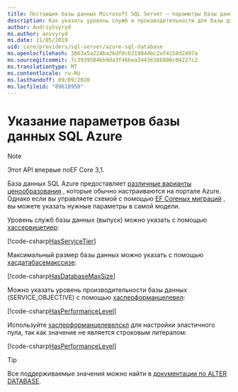 ```yaml
---
title: Поставщик базы данных Microsoft SQL Server — параметры базы данных SQL Azure — EF Core
description: Как указать уровень служб и производительности для базы данных SQL Azure с помощью поставщика базы данных SQL Server Entity Framework Core
author: AndriySvyryd
ms.author: ansvyryd
ms.date: 11/05/2019
uid: core/providers/sql-server/azure-sql-database
ms.openlocfilehash: 3863a5a224ba26df8cb319844bc2af4158d2497a
ms.sourcegitcommit: 7c3939504bb9da3f46bea3443638b808c04227c2
ms.translationtype: MT
ms.contentlocale: ru-RU
ms.lasthandoff: 09/09/2020
ms.locfileid: "89618950"
---
```

# <a name="specifying-azure-sql-database-options"></a>Указание параметров базы данных SQL Azure

>[!NOTE]
> Этот API впервые поEF Core 3,1.

База данных SQL Azure предоставляет [различные варианты ценообразования](https://azure.microsoft.com/pricing/details/sql-database/single/) , которые обычно настраиваются на портале Azure. Однако если вы управляете схемой с помощью [EF Coreных миграций](xref:core/managing-schemas/migrations/index) , вы можете указать нужные параметры в самой модели.

Уровень служб базы данных (выпуск) можно указать с помощью [хассервицетиер](/dotnet/api/Microsoft.EntityFrameworkCore.SqlServerModelBuilderExtensions.HasServiceTier):

[!code-csharp[HasServiceTier](../../../../samples/core/SqlServer/AzureDatabase/AzureSqlContext.cs?name=HasServiceTier)]

Максимальный размер базы данных можно указать с помощью [хасдатабасемакссизе](/dotnet/api/Microsoft.EntityFrameworkCore.SqlServerModelBuilderExtensions.HasDatabaseMaxSize):

[!code-csharp[HasDatabaseMaxSize](../../../../samples/core/SqlServer/AzureDatabase/AzureSqlContext.cs?name=HasDatabaseMaxSize)]

Можно указать уровень производительности базы данных (SERVICE_OBJECTIVE) с помощью [хасперформанцелевел](/dotnet/api/Microsoft.EntityFrameworkCore.SqlServerModelBuilderExtensions.HasPerformanceLevel):

[!code-csharp[HasPerformanceLevel](../../../../samples/core/SqlServer/AzureDatabase/AzureSqlContext.cs?name=HasPerformanceLevel)]

Используйте [хасперформанцелевелскл](/dotnet/api/Microsoft.EntityFrameworkCore.SqlServerModelBuilderExtensions.HasPerformanceLevelSql) для настройки эластичного пула, так как значение не является строковым литералом:

[!code-csharp[HasPerformanceLevel](../../../../samples/core/SqlServer/AzureDatabase/AzureSqlContext.cs?name=HasPerformanceLevelSql)]

>[!TIP]
> Все поддерживаемые значения можно найти в [документации по ALTER DATABASE](/sql/t-sql/statements/alter-database-transact-sql?view=azuresqldb-current&preserve-view=true).
